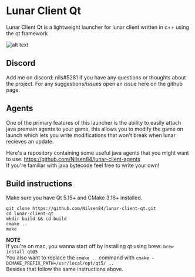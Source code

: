# Lunar Client Qt
Lunar Client Qt is a lightweight launcher for lunar client written in c++ using the qt framework  
  
![alt text](https://i.imgur.com/cv9SJsk.png)

## Discord
Add me on discord: nils#5281 if you have any questions or thoughts about the project. For any suggestions/issues open an issue here on the github page.

## Agents
One of the primary features of this launcher is the ability to easily attach java premain agents to your game, 
this allows you to modify the game on launch which lets you write modifications that won't break when lunar recieves an update. 
  
Here's a repository containing some useful java agents that you might want to use: https://github.com/Nilsen84/lunar-client-agents  
If you're familiar with java bytecode feel free to write your own!

## Build instructions
Make sure you have Qt 5.15+ and CMake 3.16+ installed. 
```
git clone https://github.com/Nilsen84/lunar-client-qt.git
cd lunar-client-qt
mkdir build && cd build
cmake ..
make
```

**NOTE**  
If you're on mac, you wanna start off by installing qt using brew: ```brew install qt@5```  
You also want to replace the ```cmake ..``` command with ```cmake -DCMAKE_PREFIX_PATH=/usr/local/opt/qt5/ ..```  
Besides that follow the same instructions above.

